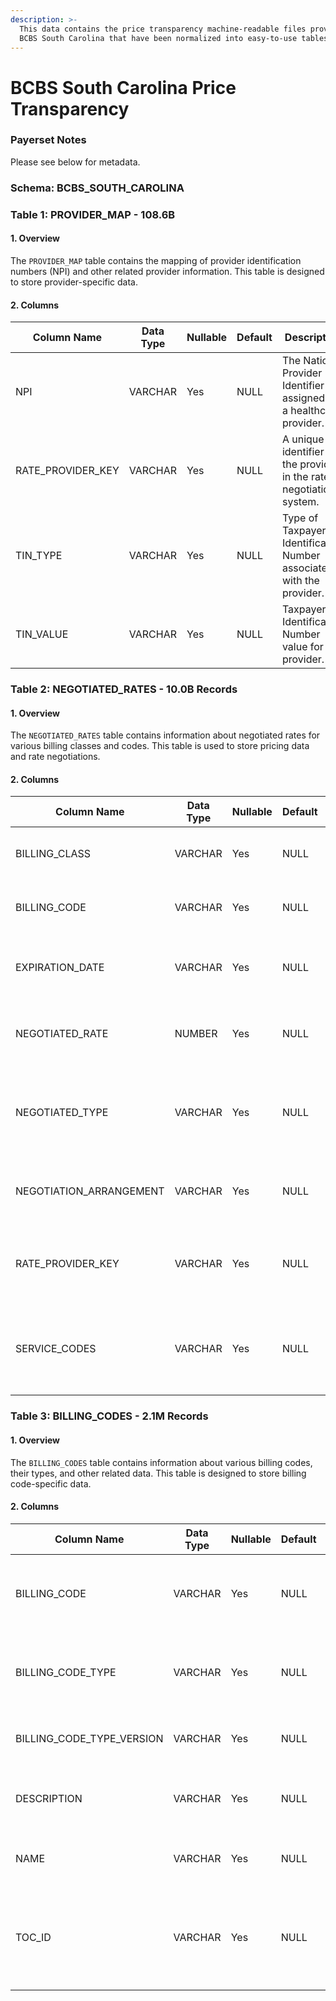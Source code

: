 ```yaml
---
description: >-
  This data contains the price transparency machine-readable files provided by
  BCBS South Carolina that have been normalized into easy-to-use tables.
---
```


# BCBS South Carolina Price Transparency

### Payerset Notes

Please see below for metadata.

### Schema: BCBS\_SOUTH\_CAROLINA

### Table 1: PROVIDER\_MAP - 108.6B

#### 1. Overview

The `PROVIDER_MAP` table contains the mapping of provider identification numbers (NPI) and other related provider information. This table is designed to store provider-specific data.

#### 2. Columns

| Column Name         | Data Type | Nullable | Default | Description                                                          |
| ------------------- | --------- | -------- | ------- | -------------------------------------------------------------------- |
| NPI                 | VARCHAR   | Yes      | NULL    | The National Provider Identifier assigned to a healthcare provider.  |
| RATE\_PROVIDER\_KEY | VARCHAR   | Yes      | NULL    | A unique identifier for the provider in the rate negotiation system. |
| TIN\_TYPE           | VARCHAR   | Yes      | NULL    | Type of Taxpayer Identification Number associated with the provider. |
| TIN\_VALUE          | VARCHAR   | Yes      | NULL    | Taxpayer Identification Number value for the provider.               |

### Table 2: NEGOTIATED\_RATES - 10.0B Records

#### 1. Overview

The `NEGOTIATED_RATES` table contains information about negotiated rates for various billing classes and codes. This table is used to store pricing data and rate negotiations.

#### 2. Columns

| Column Name              | Data Type | Nullable | Default | Description                                                          |
| ------------------------ | --------- | -------- | ------- | -------------------------------------------------------------------- |
| BILLING\_CLASS           | VARCHAR   | Yes      | NULL    | The class or category of the billing code.                           |
| BILLING\_CODE            | VARCHAR   | Yes      | NULL    | A unique identifier for the specific billing code.                   |
| EXPIRATION\_DATE         | VARCHAR   | Yes      | NULL    | The expiration date of the negotiated rate.                          |
| NEGOTIATED\_RATE         | NUMBER    | Yes      | NULL    | The negotiated rate for the specified billing code.                  |
| NEGOTIATED\_TYPE         | VARCHAR   | Yes      | NULL    | The type of the negotiated rate (e.g., fixed, percentage, etc.).     |
| NEGOTIATION\_ARRANGEMENT | VARCHAR   | Yes      | NULL    | The arrangement for the negotiated rate.                             |
| RATE\_PROVIDER\_KEY      | VARCHAR   | Yes      | NULL    | A unique identifier for the provider in the rate negotiation system. |
| SERVICE\_CODES           | VARCHAR   | Yes      | NULL    | The associated service codes for the negotiated rate.                |

### Table 3: BILLING\_CODES - 2.1M Records

#### 1. Overview

The `BILLING_CODES` table contains information about various billing codes, their types, and other related data. This table is designed to store billing code-specific data.

#### 2. Columns

| Column Name                  | Data Type | Nullable | Default | Description                                                                 |
| ---------------------------- | --------- | -------- | ------- | --------------------------------------------------------------------------- |
| BILLING\_CODE                | VARCHAR   | Yes      | NULL    | A unique identifier for the specific billing code.                          |
| BILLING\_CODE\_TYPE          | VARCHAR   | Yes      | NULL    | The type or standard of the billing code (e.g., ICD-10, CPT, etc.).         |
| BILLING\_CODE\_TYPE\_VERSION | VARCHAR   | Yes      | NULL    | The version of the billing code type.                                       |
| DESCRIPTION                  | VARCHAR   | Yes      | NULL    | A description of the billing code.                                          |
| NAME                         | VARCHAR   | Yes      | NULL    | The name or title of the billing code.                                      |
| TOC\_ID                      | VARCHAR   | Yes      | NULL    | The unique identifier for the table of contents entry for the billing code. |
